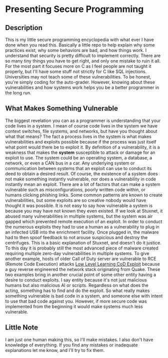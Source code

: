 # Presenting Secure Programming

## Description

This is my little secure programming encyclopedia with what ever I have done when you read this.
Basically a little repo to help explain why some practices exist, why some behaviors are bad, and how things work.
I understand that security is pretty difficult to implement correctly.
There are so many tiny things you have to get right, and only one mistake to ruin it all.
For the most part it focuses more on C as I feel people are not taught it properly, but I'll have some stuff not strictly for C like SQL injections.
Universities may not teach some of these vulnerabilities.
To be honest, you're simply coding for the auto-grader.
However, knowing about these vulnerabilities and how systems work helps you be a better programmer in the long run.

## What Makes Something Vulnerable

The biggest revelation you can as a programmer is understanding that your code lives in a system.
I mean of course code lives in the system we have context switches, file systems, and networks, but have you thought about what that means?
The fact a process lives in the system is what makes vulnerabilities and exploits possible because if the process was just itself what point would there be to exploit it.
By definition of a vulnerability, it is a weakness that makes the **system** susceptible to attack or damage for an exploit to use.
The system could be an operating system, a database, a network, or even a CAN bus in a car.
Any underlying system or communication between systems that an exploit can use to conduct its deed to obtain a desired result.
Of course, the existence of a system does not make something instantly vulnerable, nor does a vulnerability in code instantly mean an exploit.
There are a lot of factors that can make a system vulnerable such as misconfigurations, poorly written code within, or humans clicking phishing links.
Some common patterns are known to create vulnerabilities, but some exploits are so creative nobody would have thought it was possible.
It is not easy to say how vulnerable a system is because you may have not known they even existed.
If we look at Stuxnet, it abused many vulnerabilities in multiple systems, but the system was air gapped which prevented remote execution of an exploit.
In order to conduct the numerous exploits they had to use a human as a vulnerability to plug in an infected USB into the enrichment facility.
Once plugged in, the malware had to then spoof feedback to not arouse suspicious and destroy the centrifuges.
This is a basic explanation of Stuxnet, and doesn't do it justice.
To this day it is probably still the most advanced piece of malware created requiring multiple zero-day vulnerabilities in multiple systems.
To give another example, hosts of older Call of Duty server are vulnerable to RCE (Remote Code Execution) attacks [Low Level Learning CoD Exploit](https://www.youtube.com/watch?v=ERlHfeVmq6g) because a guy reverse engineered the network stack originating from Quake.
These two examples bring in another crucial point of some other entity having a desire to conduct exploits.
I say entity because it's not just malicious humans but also malicious AI or scripts.
Regardless on what does the acting, something has to find and do the exploit.
So what really makes something vulnerable is bad code in a system, and someone else with intent to use that bad code against you.
However, if more secure code was implemented from the beginning it would make systems much less vulnerable.

## Little Note

I am just one human making this, so I'll make mistakes.
I also don't have knowledge of everything.
If you find any mistakes or inadequate explanations let me know, and I'll try to fix them.
